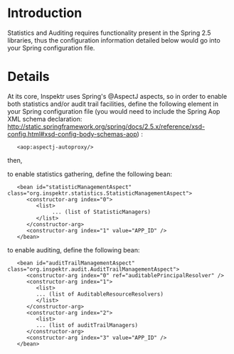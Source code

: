 # Introduction #
Statistics and Auditing requires functionality present in the Spring 2.5 libraries, thus the configuration information detailed below would go into your Spring configuration file.

# Details #

At its core, Inspektr uses Spring's @AspectJ aspects, so in order to enable both statistics and/or audit trail facilities, define the following element in your Spring configuration file (you would need to include the Spring Aop XML schema declaration: http://static.springframework.org/spring/docs/2.5.x/reference/xsd-config.html#xsd-config-body-schemas-aop) :

```
   <aop:aspectj-autoproxy/> 
```


then,

to enable statistics gathering, define the following bean:

```
   <bean id="statisticManagementAspect" class="org.inspektr.statistics.StatisticManagementAspect">
      <constructor-arg index="0">
         <list>
              ... (list of StatisticManagers)
         </list>
      </constructor-arg>
      <constructor-arg index="1" value="APP_ID" />
   </bean>
```

to enable auditing, define the following bean:

```
   <bean id="auditTrailManagementAspect" class="org.inspektr.audit.AuditTrailManagementAspect">
      <constructor-arg index="0" ref="auditablePrincipalResolver" />
      <constructor-arg index="1">
         <list>
         ... (list of AuditableResourceResolvers)
         </list>
      </constructor-arg>
      <constructor-arg index="2">
         <list>
         ... (list of auditTrailManagers)
      </constructor-arg>
      <constructor-arg index="3" value="APP_ID" />
   </bean>
```